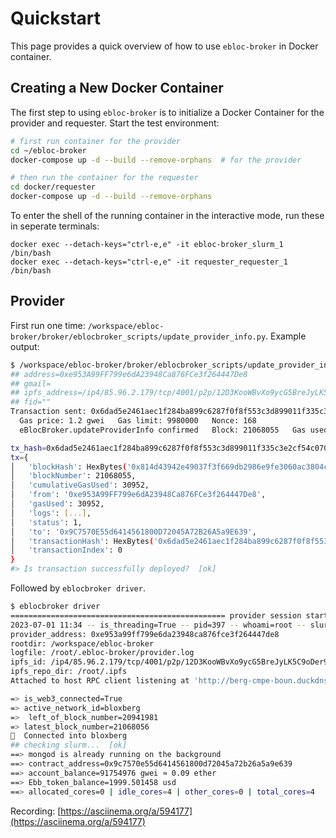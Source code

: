 # Quickstart

This page provides a quick overview of how to use `ebloc-broker` in Docker container.

## Creating a New Docker Container

The first step to using `ebloc-broker` is to initialize a Docker Container for the provider and requester.
Start the test environment:

```bash
# first run container for the provider
cd ~/ebloc-broker
docker-compose up -d --build --remove-orphans  # for the provider

# then run the container for the requester
cd docker/requester
docker-compose up -d --build --remove-orphans
```

To enter the shell of the running container in the interactive mode, run these in seperate terminals:
```
docker exec --detach-keys="ctrl-e,e" -it ebloc-broker_slurm_1 /bin/bash
docker exec --detach-keys="ctrl-e,e" -it requester_requester_1 /bin/bash
```

## Provider
First run one time: `/workspace/ebloc-broker/broker/eblocbroker_scripts/update_provider_info.py`.
Example output:

```bash
$ /workspace/ebloc-broker/broker/eblocbroker_scripts/update_provider_info.py
## address=0xe953A99FF799e6dA23948Ca876FCe3f264447De8
## gmail=
## ipfs_address=/ip4/85.96.2.179/tcp/4001/p2p/12D3KooWBvXo9ycG5BreJyLK5C9oDer9UVZX8VMMdAXS4usCrKvr
## fid=""
Transaction sent: 0x6dad5e2461aec1f284ba899c6287f0f8f553c3d899011f335c3e2cf54c070048
  Gas price: 1.2 gwei   Gas limit: 9980000   Nonce: 168
  eBlocBroker.updateProviderInfo confirmed   Block: 21068055   Gas used: 30952 (0.31%)

tx_hash=0x6dad5e2461aec1f284ba899c6287f0f8f553c3d899011f335c3e2cf54c070048
tx={
│   'blockHash': HexBytes('0x814d43942e49037f3f669db2986e9fe3060ac3804c6c91ea508f9b344e836f79'),
│   'blockNumber': 21068055,
│   'cumulativeGasUsed': 30952,
│   'from': '0xe953A99FF799e6dA23948Ca876FCe3f264447De8',
│   'gasUsed': 30952,
│   'logs': [...],
│   'status': 1,
│   'to': '0x9C7570E55d6414561800D72045A72B26A5a9E639',
│   'transactionHash': HexBytes('0x6dad5e2461aec1f284ba899c6287f0f8f553c3d899011f335c3e2cf54c070048'),
│   'transactionIndex': 0
}
#> Is transaction successfully deployed?  [ok]
```

Followed by `eblocbroker driver`.

```bash
$ eblocbroker driver
================================================ provider session starts =================================================
2023-07-01 11:34 -- is_threading=True -- pid=397 -- whoami=root -- slurm_user=slurm
provider_address: 0xe953a99ff799e6da23948ca876fce3f264447de8
rootdir: /workspace/ebloc-broker
logfile: /root/.ebloc-broker/provider.log
ipfs_id: /ip4/85.96.2.179/tcp/4001/p2p/12D3KooWBvXo9ycG5BreJyLK5C9oDer9UVZX8VMMdAXS4usCrKvr
ipfs_repo_dir: /root/.ipfs
Attached to host RPC client listening at 'http://berg-cmpe-boun.duckdns.org:8545'

=> is_web3_connected=True
=> active_network_id=bloxberg
=>  left_of_block_number=20941981
=> latest_block_number=21068056
🍺  Connected into bloxberg
## checking slurm...  [ok]
==> mongod is already running on the background
==> contract_address=0x9c7570e55d6414561800d72045a72b26a5a9e639
==> account_balance=91754976 gwei ≈ 0.09 ether
==> Ebb_token_balance=1999.501458 usd
==> allocated_cores=0 | idle_cores=4 | other_cores=0 | total_cores=4
```

Recording: [https://asciinema.org/a/594177](https://asciinema.org/a/594177)
